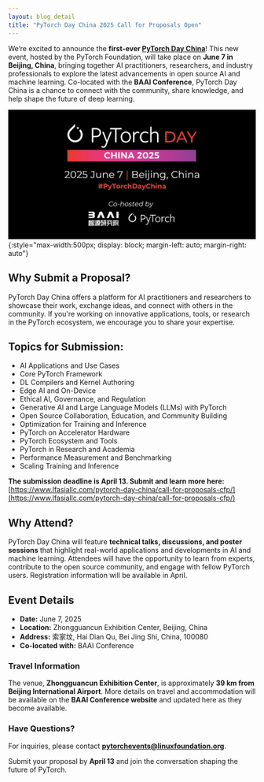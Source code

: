 ```yaml
---
layout: blog_detail
title: "PyTorch Day China 2025 Call for Proposals Open"
---
```


We’re excited to announce the **first-ever [PyTorch Day China](https://www.lfasiallc.com/pytorch-day-china/)**! This new event, hosted by the PyTorch Foundation, will take place on **June 7 in Beijing, China**, bringing together AI practitioners, researchers, and industry professionals to explore the latest advancements in open source AI and machine learning. Co-located with the **BAAI Conference**, PyTorch Day China is a chance to connect with the community, share knowledge, and help shape the future of deep learning.


![PyTorch Day China 2025 Call for Proposals Open](/assets/images/pt-day-china-2025-cfp.jpg){:style="max-width:500px; display: block; margin-left: auto; margin-right: auto"}


## Why Submit a Proposal?

PyTorch Day China offers a platform for AI practitioners and researchers to showcase their work, exchange ideas, and connect with others in the community. If you're working on innovative applications, tools, or research in the PyTorch ecosystem, we encourage you to share your expertise.


## Topics for Submission:



* AI Applications and Use Cases
* Core PyTorch Framework
* DL Compilers and Kernel Authoring
* Edge AI and On-Device
* Ethical AI, Governance, and Regulation
* Generative AI and Large Language Models (LLMs) with PyTorch
* Open Source Collaboration, Education, and Community Building
* Optimization for Training and Inference
* PyTorch on Accelerator Hardware
* PyTorch Ecosystem and Tools
* PyTorch in Research and Academia
* Performance Measurement and Benchmarking
* Scaling Training and Inference

**The submission deadline is April 13. Submit and learn more here:** [https://www.lfasiallc.com/pytorch-day-china/call-for-proposals-cfp/](https://www.lfasiallc.com/pytorch-day-china/call-for-proposals-cfp/)


## Why Attend?

PyTorch Day China will feature **technical talks, discussions, and poster sessions** that highlight real-world applications and developments in AI and machine learning. Attendees will have the opportunity to learn from experts, contribute to the open source community, and engage with fellow PyTorch users. Registration information will be available in April.


## Event Details

* **Date:** June 7, 2025
* **Location:** Zhongguancun Exhibition Center, Beijing, China
* **Address:** 索家坟, Hai Dian Qu, Bei Jing Shi, China, 100080
* **Co-located with:** BAAI Conference


### **Travel Information**

The venue, **Zhongguancun Exhibition Center**, is approximately **39 km from Beijing International Airport**. More details on travel and accommodation will be available on the **BAAI Conference website** and updated here as they become available.


### **Have Questions?**

For inquiries, please contact **pytorchevents@linuxfoundation.org**.

Submit your proposal by **April 13** and join the conversation shaping the future of PyTorch.